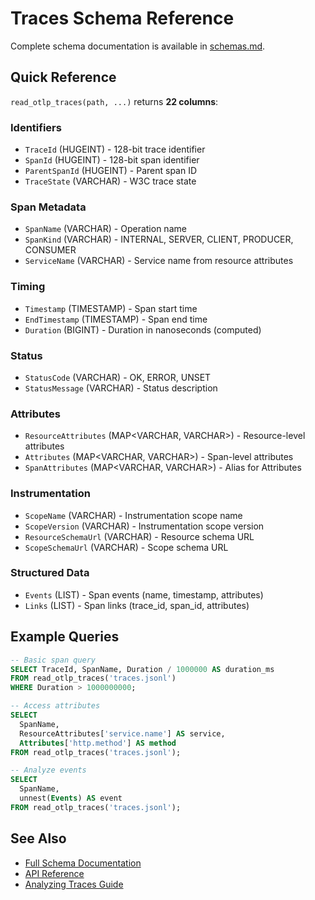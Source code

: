 # Traces Schema Reference

Complete schema documentation is available in [schemas.md](schemas.md#traces-read_otlp_traces).

## Quick Reference

`read_otlp_traces(path, ...)` returns **22 columns**:

### Identifiers
- `TraceId` (HUGEINT) - 128-bit trace identifier
- `SpanId` (HUGEINT) - 128-bit span identifier
- `ParentSpanId` (HUGEINT) - Parent span ID
- `TraceState` (VARCHAR) - W3C trace state

### Span Metadata
- `SpanName` (VARCHAR) - Operation name
- `SpanKind` (VARCHAR) - INTERNAL, SERVER, CLIENT, PRODUCER, CONSUMER
- `ServiceName` (VARCHAR) - Service name from resource attributes

### Timing
- `Timestamp` (TIMESTAMP) - Span start time
- `EndTimestamp` (TIMESTAMP) - Span end time
- `Duration` (BIGINT) - Duration in nanoseconds (computed)

### Status
- `StatusCode` (VARCHAR) - OK, ERROR, UNSET
- `StatusMessage` (VARCHAR) - Status description

### Attributes
- `ResourceAttributes` (MAP<VARCHAR, VARCHAR>) - Resource-level attributes
- `Attributes` (MAP<VARCHAR, VARCHAR>) - Span-level attributes
- `SpanAttributes` (MAP<VARCHAR, VARCHAR>) - Alias for Attributes

### Instrumentation
- `ScopeName` (VARCHAR) - Instrumentation scope name
- `ScopeVersion` (VARCHAR) - Instrumentation scope version
- `ResourceSchemaUrl` (VARCHAR) - Resource schema URL
- `ScopeSchemaUrl` (VARCHAR) - Scope schema URL

### Structured Data
- `Events` (LIST<STRUCT>) - Span events (name, timestamp, attributes)
- `Links` (LIST<STRUCT>) - Span links (trace_id, span_id, attributes)

## Example Queries

```sql
-- Basic span query
SELECT TraceId, SpanName, Duration / 1000000 AS duration_ms
FROM read_otlp_traces('traces.jsonl')
WHERE Duration > 1000000000;

-- Access attributes
SELECT
  SpanName,
  ResourceAttributes['service.name'] AS service,
  Attributes['http.method'] AS method
FROM read_otlp_traces('traces.jsonl');

-- Analyze events
SELECT
  SpanName,
  unnest(Events) AS event
FROM read_otlp_traces('traces.jsonl');
```

## See Also

- [Full Schema Documentation](schemas.md#traces-read_otlp_traces)
- [API Reference](api.md#traces)
- [Analyzing Traces Guide](../guides/analyzing-traces.md)

